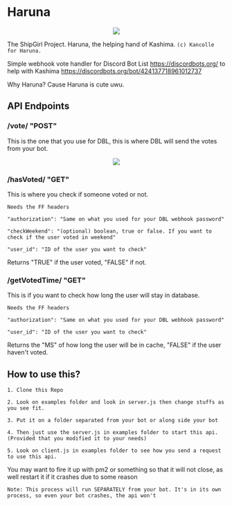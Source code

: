 # Haruna
<p align="center">
  <img src="https://vignette.wikia.nocookie.net/kancolle/images/1/1a/Haruna_Kai_Ni_Summer_Full.png/revision/latest?cb=20160801085517">
</p>

The ShipGirl Project. Haruna, the helping hand of Kashima. ``(c) Kancolle for Haruna.``

Simple webhook vote handler for Discord Bot List https://discordbots.org/ to help with Kashima https://discordbots.org/bot/424137718961012737

Why Haruna? Cause Haruna is cute uwu.

## API Endpoints
### /vote/ "POST"
This is the one that you use for DBL, this is where DBL will send the votes from your bot.

<p align="center">
  <img src="https://i.imgur.com/fBhIdVC.jpg">
</p>

### /hasVoted/ "GET"
This is where you check if someone voted or not.

`Needs the FF headers`

`"authorization": "Same on what you used for your DBL webhook password"`

`"checkWeekend": "(optional) boolean, true or false. If you want to check if the user voted in weekend"`

`"user_id": "ID of the user you want to check"`

Returns "TRUE" if the user voted, "FALSE" if not.

### /getVotedTime/ "GET"
This is if you want to check how long the user will stay in database.

`Needs the FF headers`

`"authorization": "Same on what you used for your DBL webhook password"`

`"user_id": "ID of the user you want to check"`

Returns the "MS" of how long the user will be in cache, "FALSE" if the user haven't voted.

## How to use this?
`1. Clone this Repo`

`2. Look on examples folder and look in server.js then change stuffs as you see fit.`

`3. Put it on a folder separated from your bot or along side your bot`

`4. Then just use the server.js in examples folder to start this api. (Provided that you modified it to your needs)`

`5. Look on client.js in examples folder to see how you send a request to use this api.`

You may want to fire it up with pm2 or something so that it will not close, as well restart it if it crashes due to some reason

`Note: This process will run SEPARATELY from your bot. It's in its own process, so even your bot crashes, the api won't`
